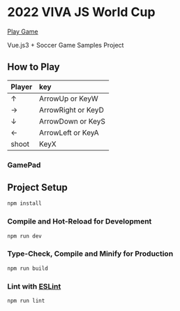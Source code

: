 # 2022 VIVA JS World Cup

[Play Game](https://webcyou-org.github.io/2022-VIVA-JS-WorldCup/)

Vue.js3 + Soccer Game Samples Project

## How to Play

| Player | key                |
| :----- | :----------------- |
| ↑      | ArrowUp or KeyW    |
| →      | ArrowRight or KeyD |
| ↓      | ArrowDown or KeyS  |
| ←      | ArrowLeft or KeyA  |
| shoot  | KeyX               |

### GamePad

## Project Setup

```sh
npm install
```

### Compile and Hot-Reload for Development

```sh
npm run dev
```

### Type-Check, Compile and Minify for Production

```sh
npm run build
```

### Lint with [ESLint](https://eslint.org/)

```sh
npm run lint
```
